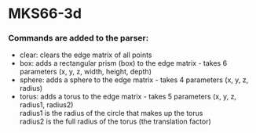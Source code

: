# MKS66-3d
### Commands are added to the parser:
- clear: clears the edge matrix of all points  
- box: adds a rectangular prism (box) to the edge matrix - takes 6 parameters (x, y, z, width, height, depth)
- sphere: adds a sphere to the edge matrix - takes 4 parameters (x, y, z, radius)
- torus: adds a torus to the edge matrix - takes 5 parameters (x, y, z, radius1, radius2)  
radius1 is the radius of the circle that makes up the torus  
radius2 is the full radius of the torus (the translation factor)
